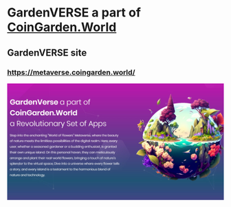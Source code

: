 # GardenVERSE a part of [CoinGarden.World](https://coingarden.world/) 

## GardenVERSE site
### https://metaverse.coingarden.world/

![infrastructure](https://github.com/s2kdesign-com/CoinGardenWorld/blob/main/src/metaverse/site/CoinGardenWorldMetaverse.Web/wwwroot/images/metaverse-social-logo-1250x673.webp?raw=true)  